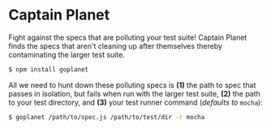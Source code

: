 Captain Planet
==============

Fight against the specs that are polluting your test suite! Captain Planet finds the specs that aren't cleaning up after themselves thereby contaminating the larger test suite.

```bash
$ npm install goplanet
```

All we need to hunt down these polluting specs is **(1)** the path to spec that passes in isolation, but fails when run with the larger test suite, **(2)** the path to your test directory, and **(3)** your test runner command (_defaults to_ `mocha`):

```bash
$ goplanet /path/to/spec.js /path/to/test/dir -r mocha
```
